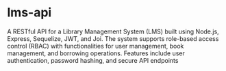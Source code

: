 # lms-api
A RESTful API for a Library Management System (LMS) built using Node.js, Express, Sequelize, JWT, and Joi. The system supports role-based access control (RBAC) with functionalities for user management, book management, and borrowing operations. Features include user authentication, password hashing, and secure API endpoints
